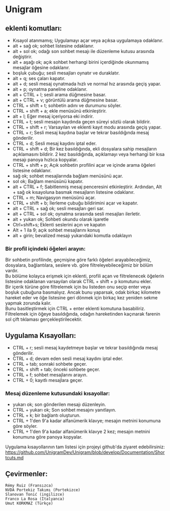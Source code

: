 ﻿# Unigram

## eklenti komutları:

* Kısayol atanmamış; Uygulamayı açar veya açıksa uygulamaya odaklanır.
* alt + sağ ok; sohbet listesine odaklanır.
* alt + sol ok; odağı son sohbet mesajı ile düzenleme kutusu arasında değiştirir.
* alt + aşağı ok; açık sohbet herhangi birini içerdiğinde okunmamış mesajlar öğesine odaklanır.
* boşluk çubuğu; sesli mesajları oynatır ve duraklatır.
* alt + q; ses çaları kapatır.
* alt + d; sesli mesaj oynatmada hızlı ve normal hız arasında geçiş yapar.
* alt + p; oynatma paneline odaklanır.
* alt + CTRL + l; sesli arama düğmesine basar.
* alt + CTRL + v; görüntülü arama düğmesine basar.
* CTRL + shift + t; sohbetin adını ve durumunu söyler.
* CTRL + shift + a; ekle menüsünü etkinleştirir.
* alt + l; Eğer mesaj içeriyorsa eki indirir.
* CTRL + t; sesli mesajın kaydında geçen süreyi sözlü olarak bildirir.
* CTRL + shift + r; Varsayılan ve eklenti kayıt modu arasında geçiş yapar.
* CTRL + r; Sesli mesaj kaydına başlar ve tekrar basıldığında mesaj gönderilir.
* CTRL + d; Sesli mesaj kaydını iptal eder.
* CTRL + shift + d; Bir kez basıldığında, ekli dosyalara sahip mesajların açıklamasını bildirir. 2 kez basıldığında, açıklamayı veya herhangi bir kısa mesajı panoya hızlıca kopyalar.
* CTRL + shift + p; Açık sohbetin profilini açar ve içinde arama öğeleri listesine odaklanır.
* sağ ok; sohbet mesajlarında bağlam menüsünü açar.
* sol ok; Bağlam menüsünü kapatır.
* alt + CTRL + f; Sabitlenmiş mesaj penceresini etkinleştirir. Ardından, Alt + sağ ok kısayoluna basmak mesajların listesine odaklanır.
* CTRL + m; Navigasyon menüsünü açar.
* CTRL + shift + b; İlerleme çubuğu bildirimini açar ve kapatır.
* alt + CTRL + sağ ok; sesli mesajları geri sar.
* alt + CTRL + sol ok; oynatma sırasında sesli mesajları ilerletir.
* alt + yukarı ok; Sohbeti okundu olarak işaretle
* Ctrl+shift+s; Eklenti seslerini açın ve kapatın
* Alt + 1 ila 9; açık sohbet mesajlarını konuş
* alt + girin; bevalized mesajı yukarıdaki komutla odaklayın

### Bir profil içindeki öğeleri arayın:

Bir sohbetin profilinde, geçmişine göre farklı öğeleri arayabileceğimiz, dosyalara, bağlantılara, seslere vb. göre filtreleyebileceğimiz bir bölüm vardır.  
Bu bölüme kolayca erişmek için eklenti, profili açan ve filtrelenecek öğelerin listesine odaklanan varsayılan olarak CTRL + shift + p komutunu ekler.  
Bir içerik türüne göre filtrelemek için bu listeden onu seçip enter veya boşluk çubuğuna basmalıyız. Ancak bunu yaparsak, odak birkaç kilometre hareket eder ve öğe listesine geri dönmek için birkaç kez yeniden sekme yapmak zorunda kalır.  
Bunu basitleştirmek için CTRL + enter eklenti komutuna basabiliriz. Filtrelemek için öğeye basıldığında, odağın hareketinden kaçınarak farenin sol çift tıklaması gerçekleştirilecektir.

## Uygulama Kısayolları:

* CTRL + r; sesli mesaj kaydetmeye başlar ve tekrar basıldığında mesaj gönderilir.
* CTRL + d; devam eden sesli mesaj kaydını iptal eder.
* CTRL + tab; sonraki sohbete geçer.
* CTRL + shift + tab; önceki sohbete geçer.
* CTRL + f; sohbet mesajlarını arayın.
* CTRL + 0; kayıtlı mesajlara geçer.

### Mesaj düzenleme kutusundaki kısayollar:

* yukarı ok; son gönderilen mesajı düzenleyin.
* CTRL + yukarı ok; Son sohbet mesajını yanıtlayın.
* CTRL + k; bir bağlantı oluşturun.
* CTRL + 1'den 9'a kadar alfanümerik klavye; mesajın metnini konumuna göre söyler.
* CTRL + 1'den 9'a kadar alfanümerik klavye 2 kez; mesajın metnini konumuna göre panoya kopyalar.

Uygulama kısayollarının tam listesi için projeyi github'da ziyaret edebilirsiniz:  
<https://github.com/UnigramDev/Unigram/blob/develop/Documentation/Shortcuts.md>

## Çevirmenler:

	Rémy Ruiz (Fransızca)
	NVDA Portekiz Takımı (Portekizce)
	Slanovan Tonić (ingilizce)
	Franco La Rosa (İtalyanca)
	Umut KORKMAZ (Türkçe)
